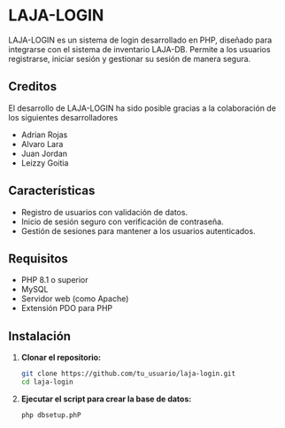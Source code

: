 # LAJA-LOGIN

LAJA-LOGIN es un sistema de login desarrollado en PHP, diseñado para integrarse con el sistema de inventario LAJA-DB. Permite a los usuarios registrarse, iniciar sesión y gestionar su sesión de manera segura.

## Creditos
El desarrollo de LAJA-LOGIN ha sido posible gracias a la colaboración de los siguientes desarrolladores
- Adrian Rojas
- Alvaro Lara
- Juan Jordan
- Leizzy Goitia

## Características

- Registro de usuarios con validación de datos.
- Inicio de sesión seguro con verificación de contraseña.
- Gestión de sesiones para mantener a los usuarios autenticados.

## Requisitos

- PHP 8.1 o superior
- MySQL
- Servidor web (como Apache)
- Extensión PDO para PHP

## Instalación

1. **Clonar el repositorio:**
   ```bash
   git clone https://github.com/tu_usuario/laja-login.git
   cd laja-login

2. **Ejecutar el script para crear la base de datos:**
   ```bash
   php dbsetup.phP
